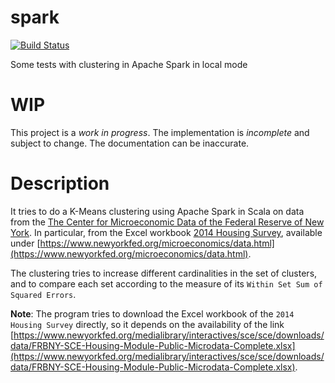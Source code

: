 # spark

[![Build Status](https://travis-ci.org/je-nunez/spark.svg?branch=master)](https://travis-ci.org/je-nunez/spark)

Some tests with clustering in Apache Spark in local mode

# WIP

This project is a *work in progress*. The implementation is *incomplete* and subject to change. The documentation can be inaccurate.

# Description

It tries to do a K-Means clustering using Apache Spark in Scala on data from the [The Center for Microeconomic Data of the Federal Reserve of New York](https://www.newyorkfed.org/microeconomics/index.html). In particular, from the Excel workbook [2014 Housing Survey](https://www.newyorkfed.org/medialibrary/interactives/sce/sce/downloads/data/FRBNY-SCE-Housing-Module-Public-Microdata-Complete.xlsx), available under [https://www.newyorkfed.org/microeconomics/data.html](https://www.newyorkfed.org/microeconomics/data.html).

The clustering tries to increase different cardinalities in the set of clusters, and to compare each set according to the measure of its `Within Set Sum of Squared Errors`.

**Note**: The program tries to download the Excel workbook of the `2014 Housing Survey` directly, so it depends on the availability of the link [https://www.newyorkfed.org/medialibrary/interactives/sce/sce/downloads/data/FRBNY-SCE-Housing-Module-Public-Microdata-Complete.xlsx](https://www.newyorkfed.org/medialibrary/interactives/sce/sce/downloads/data/FRBNY-SCE-Housing-Module-Public-Microdata-Complete.xlsx).

